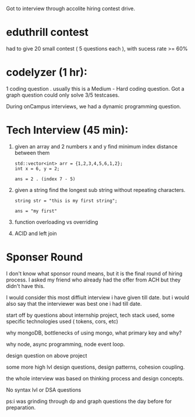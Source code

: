 
Got to interview through accolite hiring contest drive.

# eduthrill contest 
had to give 20 small contest ( 5 questions each ), with  sucess rate >= 60%

# codelyzer (1 hr):
1 coding question . usually this is a Medium - Hard coding question. 
Got a graph question could only solve 3/5 testcases.

During onCampus interviews, we had a dynamic programming question.


# Tech Interview  (45 min):

1. given an array and 2 numbers x and y find minimum index distance between them
    ```
    std::vector<int> arr = {1,2,3,4,5,6,1,2};
    int x = 6, y = 2;

    ans = 2 . (index 7 - 5)

    ```
    

2. given a string find the longest sub string without repeating characters.

    ```
    string str = "this is my first string";
    
    ans = "my first"
    ```

3. function overloading vs overriding

4. ACID and left join


# Sponser Round 

I don't know what sponsor round means, but it is the final round of hiring process.
I asked my friend who already had the offer from ACH but they didn't have this.

I would consider this most diffiult interview i have given till date.
but i would also say that the interviewer  was best one i had till date.

start off by questions about internship project, tech stack used, some specific technologies used ( tokens, cors, etc)

why mongoDB, bottlenecks of using mongo, what primary key and why?

why node, async programming, node event loop.

design question on above project

some more high lvl design questions, design patterns, cohesion coupling. 

the whole interview was based on thinking process and design concepts.

No syntax lvl or DSA questions



ps:i was grinding through dp and graph questions the day before for preparation.

